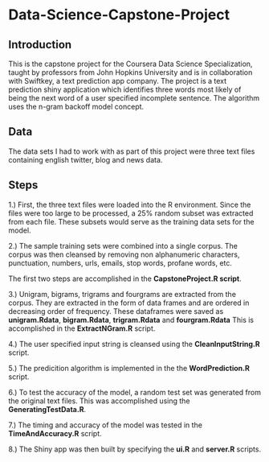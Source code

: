 # Data-Science-Capstone-Project

## Introduction
This is the capstone project for the Coursera Data Science Specialization, taught by professors from John Hopkins University and is in collaboration with Swiftkey, a text prediction app company. The project is a text prediction shiny application which identifies three words most likely of being the next word of a user specified incomplete sentence. The algorithm uses the n-gram backoff model concept.

## Data

The data sets I had to work with as part of this project were three text files containing english twitter, blog and news data.


## Steps

1.) First, the three text files were loaded into the R environment. Since the files were too large to be processed, a 25% random subset was extracted from each file. These subsets would serve as the training data sets for the model.

2.) The sample training sets were combined into a single corpus. The corpus was then cleansed by removing non alphanumeric characters, punctuation, numbers, urls, emails, stop words, profane words, etc.

The first two steps are accomplished in the **CapstoneProject.R script**.

3.) Unigram, bigrams, trigrams and fourgrams are extracted from the corpus. They are extracted in the form of data frames and are ordered in decreasing order of frequency. These dataframes were saved as **unigram.Rdata**, **bigram.Rdata**, **trigram.Rdata** and **fourgram.Rdata** This is accomplished in the **ExtractNGram.R** script.

4.) The user specified input string is cleansed using the **CleanInputString.R** script.

5.) The predicition algorithm is implemented in the the **WordPrediction.R** script.

6.) To test the accuracy of the model, a random test set was generated from the original text files. This was accomplished using the **GeneratingTestData.R**.

7.) The timing and accuracy of the model was tested in the **TimeAndAccuracy.R** script. 

8.) The Shiny app was then built by specifying the **ui.R** and **server.R** scripts.   

